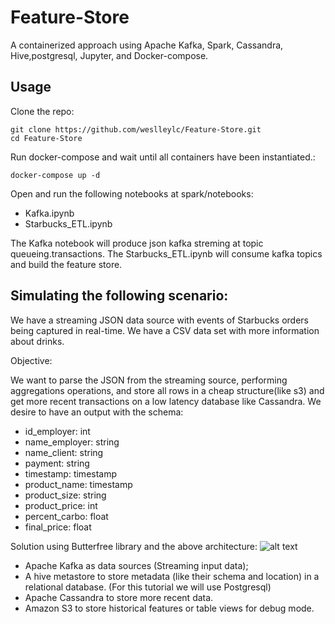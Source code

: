 # Feature-Store
A containerized approach using Apache Kafka, Spark, Cassandra, Hive,postgresql, Jupyter, and Docker-compose.



Usage
-----

Clone the repo:

    git clone https://github.com/weslleylc/Feature-Store.git
    cd Feature-Store

Run docker-compose and wait until all containers have been instantiated.:

    docker-compose up -d
    
Open and run the following notebooks at spark/notebooks:
* Kafka.ipynb
* Starbucks_ETL.ipynb

The Kafka notebook will produce json kafka streming at topic queueing.transactions.
The Starbucks_ETL.ipynb will consume kafka topics and build the feature store.


Simulating the following scenario:
-----

We have a streaming JSON data source with events of Starbucks orders being captured in real-time.
We have a CSV data set with more information about drinks.

Objective:

We want to parse the JSON from the streaming source, performing aggregations operations, and store all rows in a cheap structure(like s3) and get more recent transactions on a low latency database like Cassandra.
We desire to have an output with the schema:

  * id_employer: int
  * name_employer: string
  * name_client: string
  * payment: string
  * timestamp: timestamp
  * product_name: timestamp
  * product_size: string
  * product_price: int
  * percent_carbo: float
  * final_price: float

Solution using Butterfree library and the above architecture:
![alt text](https://github.com/weslleylc/Feature-Store/blob/master/spark/notebook/arc.png?raw=true)

  * Apache Kafka as data sources (Streaming input data);
  * A hive metastore to store metadata (like their schema and location) in a relational database. (For this tutorial we will use Postgresql)
  * Apache Cassandra to store more recent data.
  * Amazon S3 to store historical features or table views for debug mode.

